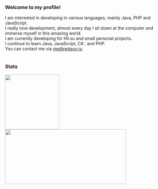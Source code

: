 ### Welcome to my profile!

I am interested in developing in various languages, mainly Java, PHP and JavaScript.<br>
I really love development, almost every day I sit down at the computer and immerse myself in this amazing world.<br>
I am currently developing for Hil.su and small personal projects.<br>
I continue to learn Java, JavaScript, C# , and PHP.<br>
You can contact me via me@redguy.ru<br><br>

### Stats
<div>
  <img height="180em" src="https://github-readme-stats.vercel.app/api?username=RedGuys&count_private=true&show_icons=true&theme=github_dark" />
  <img height="180em" width="400em" src="https://github-readme-stats.vercel.app/api/top-langs/?username=RedGuys&langs_count=6&layout=compact&theme=github_dark" />
</div>

<!---<div>
  <img align="center" height="280em" src="https://github-readme-stats.vercel.app/api/wakatime?username=RedGuys&theme=github_dark">
<div>
>
